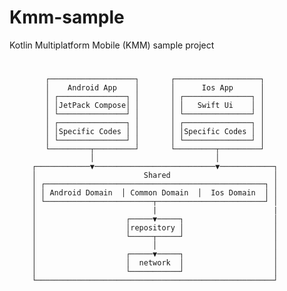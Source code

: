 # Kmm-sample
Kotlin Multiplatform Mobile (KMM) sample project
#
            ┌───────────────────┐       ┌───────────────────┐
            │    Android App    │       │      Ios App      │
            │ ┌───────────────┐ │       │ ┌───────────────┐ │
            │ │JetPack Compose│ │       │ │   Swift Ui    │ │
            │ └───────────────┘ │       │ └───────────────┘ │
            │ ┌───────────────┐ │       │ ┌───────────────┐ │
            │ │Specific Codes │ │       │ │Specific Codes │ │
            │ └───────────────┘ │       │ └───────────────┘ │
            └─────────┬─────────┘       └─────────┬─────────┘
                      │                           │
         ┌────────────▼───────────────────────────▼────────────┐
         │                        Shared                       │
         │ ┌─────────────────────────────────────────────────┐ │
         │ │ Android Domain  │ Common Domain  │  Ios Domain  │ │
         │ └────────────────────────┬────────────────────────┘ │  
         │                          |                          |
         │                    ┌─────▼─────┐                    │
         │                    │repository │                    │
         │                    └─────┬─────┘                    │
         │                          │                          │
         │                    ┌─────▼─────┐                    │
         │                    │  network  │                    │
         │                    └───────────┘                    │
         └─────────────────────────────────────────────────────┘
